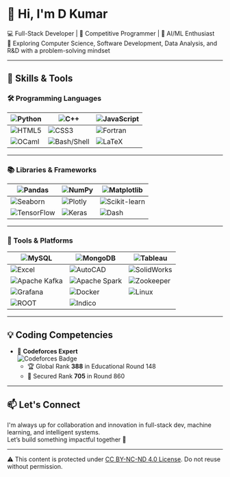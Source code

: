 # 👋 Hi, I'm D Kumar

💻 Full-Stack Developer | 🧠 Competitive Programmer | 🤖 AI/ML Enthusiast  
🔬 Exploring Computer Science, Software Development, Data Analysis, and R&D with a problem-solving mindset

---

## 🧠 Skills & Tools

### 🛠️ Programming Languages

| ![Python](https://img.shields.io/badge/-Python-3776AB?logo=python&logoColor=white) | ![C++](https://img.shields.io/badge/-C++-00599C?logo=c%2B%2B&logoColor=white) | ![JavaScript](https://img.shields.io/badge/-JavaScript-F7DF1E?logo=javascript&logoColor=black) |
|---|---|---|
| ![HTML5](https://img.shields.io/badge/-HTML5-E34F26?logo=html5&logoColor=white) | ![CSS3](https://img.shields.io/badge/-CSS3-1572B6?logo=css3&logoColor=white) | ![Fortran](https://img.shields.io/badge/-Fortran-734F96?logoColor=white) |
| ![OCaml](https://img.shields.io/badge/-OCaml-EC6813?logo=ocaml&logoColor=white) | ![Bash/Shell](https://img.shields.io/badge/-Bash%2FShell-4EAA25?logo=gnu-bash&logoColor=white) | ![LaTeX](https://img.shields.io/badge/-LaTeX-008080?logo=latex&logoColor=white) |

---

### 📚 Libraries & Frameworks

| ![Pandas](https://img.shields.io/badge/-Pandas-150458?logo=pandas&logoColor=white) | ![NumPy](https://img.shields.io/badge/-NumPy-013243?logo=numpy&logoColor=white) | ![Matplotlib](https://img.shields.io/badge/-Matplotlib-11557c?logo=matplotlib&logoColor=white) |
|---|---|---|
| ![Seaborn](https://img.shields.io/badge/-Seaborn-9E9E9E) | ![Plotly](https://img.shields.io/badge/-Plotly-3F4F75?logo=plotly&logoColor=white) | ![Scikit-learn](https://img.shields.io/badge/-Scikit--learn-F7931E?logo=scikit-learn&logoColor=white) |
| ![TensorFlow](https://img.shields.io/badge/-TensorFlow-FF6F00?logo=tensorflow&logoColor=white) | ![Keras](https://img.shields.io/badge/-Keras-D00000?logo=keras&logoColor=white) | ![Dash](https://img.shields.io/badge/-Dash-00A3E0?logo=plotly&logoColor=white) |

---

### 🧪 Tools & Platforms

| ![MySQL](https://img.shields.io/badge/-MySQL-4479A1?logo=mysql&logoColor=white) | ![MongoDB](https://img.shields.io/badge/-MongoDB-47A248?logo=mongodb&logoColor=white) | ![Tableau](https://img.shields.io/badge/-Tableau-E97627?logo=tableau&logoColor=white) |
|---|---|---|
| ![Excel](https://img.shields.io/badge/-Excel-217346?logo=microsoft-excel&logoColor=white) | ![AutoCAD](https://img.shields.io/badge/-AutoCAD-E44D26?style=flat&logo=autodesk&logoColor=white) | ![SolidWorks](https://img.shields.io/badge/-SolidWorks-FF0000?style=flat) |
| ![Apache Kafka](https://img.shields.io/badge/-Kafka-231F20?logo=apachekafka&logoColor=white) | ![Apache Spark](https://img.shields.io/badge/-Apache%20Spark-E25A1C?logo=apachespark&logoColor=white) | ![Zookeeper](https://img.shields.io/badge/-Zookeeper-3C3C3C?logo=apache&logoColor=white) |
| ![Grafana](https://img.shields.io/badge/-Grafana-F46800?logo=grafana&logoColor=white) | ![Docker](https://img.shields.io/badge/-Docker-2496ED?logo=docker&logoColor=white) | ![Linux](https://img.shields.io/badge/-Linux-FCC624?logo=linux&logoColor=black) |
| ![ROOT](https://img.shields.io/badge/-ROOT-55a630?logo=data&logoColor=white) | ![Indico](https://img.shields.io/badge/-Indico-00457C?logoColor=white) |  |

---

## 💡 Coding Competencies

- 💪 **Codeforces Expert**  
  ![Codeforces Badge](https://img.shields.io/badge/Max%20Rating-1630-blueviolet?style=flat&logo=codeforces&logoColor=white)  
  - 🏆 Global Rank **388** in Educational Round 148  
  - 🏅 Secured Rank **705** in Round 860

---

## 📫 Let's Connect

I'm always up for collaboration and innovation in full-stack dev, machine learning, and intelligent systems.  
Let’s build something impactful together 🚀

---

⚠️ This content is protected under [CC BY-NC-ND 4.0 License](https://creativecommons.org/licenses/by-nc-nd/4.0/). Do not reuse without permission.
